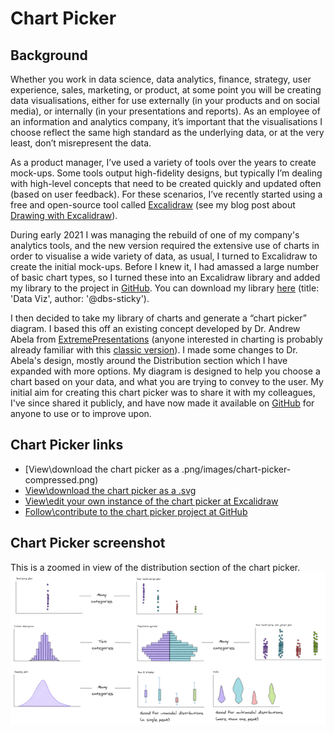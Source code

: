 # Chart Picker

## Background

Whether you work in data science, data analytics, finance, strategy, user experience, sales, marketing, or product, at some point you will be creating data visualisations, either for use externally (in your products and on social media), or internally (in your presentations and reports). As an employee of an information and analytics company, it’s important that the visualisations I choose reflect the same high standard as the underlying data, or at the very least, don’t misrepresent the data.

As a product manager, I’ve used a variety of tools over the years to create mock-ups. Some tools output high-fidelity designs, but typically I’m dealing with high-level concepts that need to be created quickly and updated often (based on user feedback). For these scenarios, I’ve recently started using a free and open-source tool called [Excalidraw](https://excalidraw.com/) (see my blog post about [Drawing with Excalidraw](../posts/drawing-with-excalidraw.html)).

During early 2021 I was managing the rebuild of one of my company's analytics tools, and the new version required the extensive use of charts in order to visualise a wide variety of data, as usual, I turned to Excalidraw to create the initial mock-ups. Before I knew it, I had amassed a large number of basic chart types, so I turned these into an Excalidraw library and added my library to the project in [GitHub](https://github.com/excalidraw/excalidraw-libraries). You can download my library [here](https://libraries.excalidraw.com/?sort=default#dbssticky-data-viz) (title: 'Data Viz', author: '@dbs-sticky').

I then decided to take my library of charts and generate a “chart picker” diagram. I based this off an existing concept developed by Dr. Andrew Abela from [ExtremePresentations](https://extremepresentation.com/) (anyone interested in charting is probably already familiar with this [classic version](https://extremepresentation.com/design/7-charts/)). I made some changes to Dr. Abela's design, mostly around the Distribution section which I have expanded with more options. My diagram is designed to help you choose a chart based on your data, and what you are trying to convey to the user. My initial aim for creating this chart picker was to share it with my colleagues, I've since shared it publicly, and have now made it available on [GitHub](https://github.com/dbs-sticky/ChartPicker) for anyone to use or to improve upon.

## Chart Picker links

- [View\download the chart picker as a .png/images/chart-picker-compressed.png)
- [View\download the chart picker as a .svg](../images/chart-picker-compressed.svg)
- [View\edit your own instance of the chart picker at Excalidraw](https://t.co/swXFJLvAwM)
- [Follow\contribute to the chart picker project at GitHub](https://github.com/dbs-sticky/ChartPicker)

## Chart Picker screenshot

This is a zoomed in view of the distribution section of the chart picker.
![A snippet of the 'Chart Picker'](../images/chart-picker-snippet.png)
